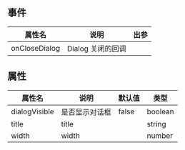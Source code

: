 ## 事件

| 属性名        | 说明              | 出参 |
| ------------- | ----------------- | ---- |
| onCloseDialog | Dialog 关闭的回调 |      |

## 属性

| 属性名        | 说明           | 默认值 | 类型    |
| ------------- | -------------- | ------ | ------- |
| dialogVisible | 是否显示对话框 | false  | boolean |
| title         | title          |        | string  |
| width         | width          |        | number  |